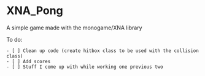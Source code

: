 # XNA_Pong

A simple game made with the monogame/XNA library

To do:

	- [ ] Clean up code (create hitbox class to be used with the collision class)
	- [ ] Add scores
	- [ ] Stuff I come up with while working one previous two